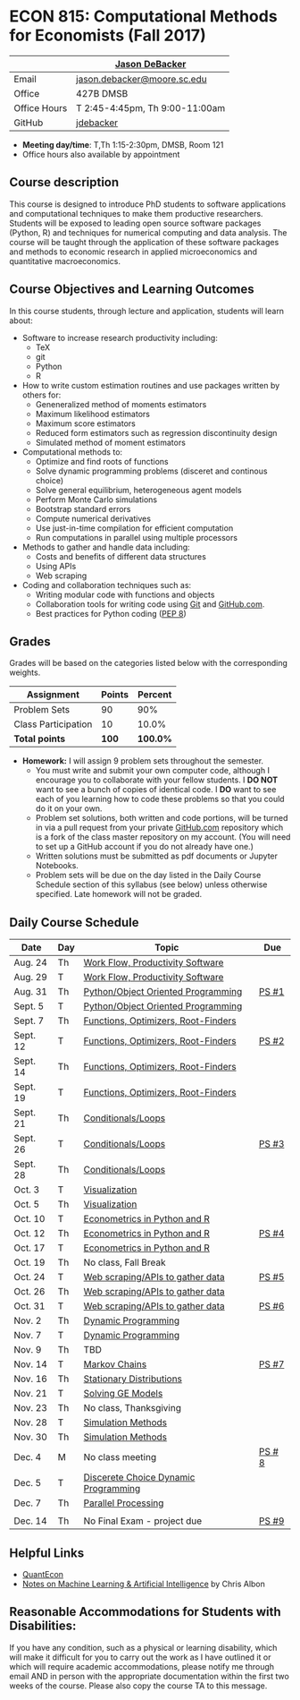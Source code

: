 # ECON 815: Computational Methods for Economists (Fall 2017) #

|  | [Jason DeBacker](http://jasondebacker.com) |
|--------------|--------------------------------------------------------------|
| Email | [jason.debacker@moore.sc.edu](mailto:jason.debacker@moore.sc.edu) |
| Office | 427B DMSB |
| Office Hours | T 2:45-4:45pm, Th 9:00-11:00am |
| GitHub | [jdebacker](https://github.com/jdebacker) |

* **Meeting day/time**: T,Th 1:15-2:30pm, DMSB, Room 121
* Office hours also available by appointment


## Course description ##

This course is designed to introduce PhD students to software applications and computational techniques to make them productive researchers. Students will be exposed to leading open source software packages (Python, R) and techniques for numerical computing and data analysis. The course will be taught through the application of these software packages and methods to economic research in applied microeconomics and quantitative macroeconomics.


## Course Objectives and Learning Outcomes ##

In this course students, through lecture and application, students will learn about:
* Software to increase research productivity including:
	* TeX
	* git
	* Python
	* R
* How to write custom estimation routines and use packages written by others for:
	* Geneneralized method of moments estimators
	* Maximum likelihood estimators
	* Maximum score estimators
	* Reduced form estimators such as regression discontinuity design
	* Simulated method of moment estimators
* Computational methods to:
	* Optimize and find roots of functions
	* Solve dynamic programming problems (disceret and continous choice)
	* Solve general equilibrium, heterogeneous agent models
	* Perform Monte Carlo simulations
	* Bootstrap standard errors
	* Compute numerical derivatives
	* Use just-in-time compilation for efficient computation
	* Run computations in parallel using multiple processors
* Methods to gather and handle data including:
	* Costs and benefits of different data structures
	* Using APIs
	* Web scraping
* Coding and collaboration techniques such as:
	* Writing modular code with functions and objects
	* Collaboration tools for writing code using [Git](https://git-scm.com/) and [GitHub.com](https://github.com/).
	* Best practices for Python coding ([PEP 8](https://www.python.org/dev/peps/pep-0008/))


## Grades ##

Grades will be based on the categories listed below with the corresponding weights.

Assignment                   | Points |   Percent  |
-----------------------------|--------|------------|
Problem Sets                 |   90   |    90%   |
Class Participation                |   10   |    10.0%   |
**Total points**             | **100** | **100.0%** |

* **Homework:** I will assign 9 problem sets throughout the semester.
	* You must write and submit your own computer code, although I encourage you to collaborate with your fellow students. I **DO NOT** want to see a bunch of copies of identical code. I **DO** want to see each of you learning how to code these problems so that you could do it on your own.
	* Problem set solutions, both written and code portions, will be turned in via a pull request from your private [GitHub.com](https://git-scm.com/) repository which is a fork of the class master repository on my account. (You will need to set up a GitHub account if you do not already have one.)
	* Written solutions must be submitted as pdf documents or Jupyter Notebooks.
	* Problem sets will be due on the day listed in the Daily Course Schedule section of this syllabus (see below) unless otherwise specified. Late homework will not be graded.



## Daily Course Schedule ##

| Date     | Day | Topic                                  | Due    |
|----------|-----|----------------------------------------|--------|
| Aug. 24  | Th  | [Work Flow, Productivity Software](https://github.com/jdebacker/CompEcon_Fall17/tree/master/Productivity)       |        |
| Aug. 29  | T   | [Work Flow, Productivity Software](https://github.com/jdebacker/CompEcon_Fall17/tree/master/Productivity)         |        |
| Aug. 31  | Th  | [Python/Object Oriented Programming](https://github.com/jdebacker/CompEcon_Fall17/tree/master/Python)                             | [PS #1](https://github.com/jdebacker/CompEcon_Fall17/blob/master/Productivity/PS1.pdf)  |
| Sept. 5  | T   | [Python/Object Oriented Programming](https://github.com/jdebacker/CompEcon_Fall17/tree/master/Python)                             |        |
| Sept. 7  | Th  | [Functions, Optimizers, Root-Finders](https://github.com/jdebacker/CompEcon_Fall17/tree/master/Functions)    |        |
| Sept. 12 | T   | [Functions, Optimizers, Root-Finders](https://github.com/jdebacker/CompEcon_Fall17/tree/master/Functions)     | [PS #2](https://github.com/jdebacker/CompEcon_Fall17/blob/master/Python/PS2.pdf)  |
| Sept. 14 | Th  | [Functions, Optimizers, Root-Finders](https://github.com/jdebacker/CompEcon_Fall17/tree/master/Functions)      |        |
| Sept. 19 | T   | [Functions, Optimizers, Root-Finders](https://github.com/jdebacker/CompEcon_Fall17/tree/master/Functions)      |        |
| Sept. 21 | Th  | [Conditionals/Loops](https://github.com/jdebacker/CompEcon_Fall17/tree/master/LoopConditional)                     |        |
| Sept. 26 | T   | [Conditionals/Loops](https://github.com/jdebacker/CompEcon_Fall17/tree/master/LoopConditional)                     | [PS #3](https://github.com/jdebacker/CompEcon_Fall17/blob/master/Functions/PS3.pdf)  |
| Sept. 28 | Th   | [Conditionals/Loops](https://github.com/jdebacker/CompEcon_Fall17/tree/master/LoopConditional)                     | |
| Oct. 3   | T   | [Visualization](https://github.com/jdebacker/CompEcon_Fall17/tree/master/Visualization)                          |   |
| Oct. 5   | Th   | [Visualization](https://github.com/jdebacker/CompEcon_Fall17/tree/master/Visualization)                          |   |
| Oct. 10   | T  | [Econometrics in Python and R](https://github.com/jdebacker/CompEcon_Fall17/tree/master/R)           |        |
| Oct. 12  | Th   | [Econometrics in Python and R](https://github.com/jdebacker/CompEcon_Fall17/tree/master/R)           | [PS #4](https://github.com/jdebacker/CompEcon_Fall17/blob/master/LoopConditional/PS4.pdf)  |
| Oct. 17  | T  | [Econometrics in Python and R](https://github.com/jdebacker/CompEcon_Fall17/tree/master/R)           |        |
| Oct. 19  | Th  | No class, Fall Break                   |        |
| Oct. 24  | T   | [Web scraping/APIs to gather data](https://github.com/jdebacker/CompEcon_Fall17/tree/master/WebData)       | [PS #5](https://github.com/jdebacker/CompEcon_Fall17/blob/master/Visualization/PS5.pdf)       |
| Oct. 26  | Th  | [Web scraping/APIs to gather data](https://github.com/jdebacker/CompEcon_Fall17/tree/master/WebData)       |   |
| Oct. 31  | T   | [Web scraping/APIs to gather data](https://github.com/jdebacker/CompEcon_Fall17/tree/master/WebData)       | [PS #6](https://github.com/jdebacker/CompEcon_Fall17/blob/master/R/PS6.pdf)     |
| Nov. 2   | Th  | [Dynamic Programming](https://github.com/jdebacker/CompEcon_Fall17/tree/master/DynamicProgramming)       |        |
| Nov. 7   | T   | [Dynamic Programming](https://github.com/jdebacker/CompEcon_Fall17/tree/master/DynamicProgramming)  |        |
| Nov. 9   | Th  | TBD                                    |        |
| Nov. 14  | T   | [Markov Chains](https://github.com/jdebacker/CompEcon_Fall17/tree/master/DynamicProgramming)  | [PS #7](https://github.com/jdebacker/CompEcon_Fall17/blob/master/WebData/PS7.pdf)  |
| Nov. 16  | Th  | [Stationary Distributions](https://github.com/jdebacker/CompEcon_Fall17/tree/master/DynamicProgramming)  |        |
| Nov. 21  | T   | [Solving GE Models](https://github.com/jdebacker/CompEcon_Fall17/tree/master/DynamicProgramming)  |        |
| Nov. 23  | Th  | No class, Thanksgiving                 |        |
| Nov. 28  | T   | [Simulation Methods](https://github.com/jdebacker/CompEcon_Fall17/blob/master/SMM/)                     |        |
| Nov. 30  | Th  | [Simulation Methods](https://github.com/jdebacker/CompEcon_Fall17/blob/master/SMM/)                     | |
| Dec. 4   | M  | No class meeting                     | [PS # 8](https://github.com/jdebacker/CompEcon_Fall17/blob/master/DynamicProgramming/PS8.pdf) |
| Dec. 5   | T   | [Discerete Choice Dynamic Programming](https://github.com/jdebacker/CompEcon_Fall17/tree/master/DynamicProgramming)                     |        |
| Dec. 7   | Th  | [Parallel Processing](https://github.com/jdebacker/CompEcon_Fall17/blob/master/Multiprocessing)                    |        |
|          |     |                                        |        |
| Dec. 14  | Th  | No Final Exam - project due            | [PS #9](https://github.com/jdebacker/CompEcon_Fall17/blob/master/SMM/PS9.pdf)  |


## Helpful Links ##

* [QuantEcon](https://quantecon.org)
* [Notes on Machine Learning & Artificial Intelligence](https://chrisalbon.com) by Chris Albon


## Reasonable Accommodations for Students with Disabilities: ##

If you have any condition, such as a physical or learning disability, which will make it difficult for you to carry out the work as I have outlined it or which will require academic accommodations, please notify me through email AND in person with the appropriate documentation within the first two weeks of the course. Please also copy the course TA to this message.
